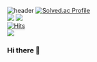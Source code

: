![header](https://capsule-render.vercel.app/api?type=wave&color=A9A9A9&height=300&section=header&text=seongyoung%20github&animation=twinkling&fontSize=90&fontColor=708090)
[![Solved.ac Profile](http://mazassumnida.wtf/api/v2/generate_badge?boj=ham033100)](https://solved.ac/ham033100/)<br>
<img src="https://img.shields.io/badge/JAVA-007396?style=for-the-badge&logo=java&logoColor=white"> <!--java 뱃지-->
<img src="https://img.shields.io/badge/github-181717?style=for-the-badge&logo=github&logoColor=white"><br> <!--github 뱃지-->
[![Hits](https://hits.seeyoufarm.com/api/count/incr/badge.svg?url=https%3A%2F%2Fgithub.com%2Fgjbae1212%2Fhit-counter)](https://hits.seeyoufarm.com)<br>
<a href="https://www.instagram.com/h.seong_0">
        <img src="https://img.shields.io/badge/
        Instagram-E4405F?style=for-the-badge&logo=Instagram&logoColor=white"> </a>



### Hi there 👋

<!--
**hamseongyoung/hamseongyoung** is a ✨ _special_ ✨ repository because its `README.md` (this file) appears on your GitHub profile.

Here are some ideas to get you started:

- 🔭 I’m currently working on ...
- 🌱 I’m currently learning ...
- 👯 I’m looking to collaborate on ...
- 🤔 I’m looking for help with ...
- 💬 Ask me about ...
- 📫 How to reach me: ...
- 😄 Pronouns: ...
- ⚡ Fun fact: ...
-->
